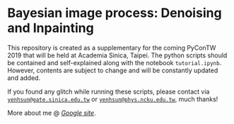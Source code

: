 # Bayesian image process: Denoising and Inpainting
This repository is created as a supplementary for the coming PyConTW 2019 that will be held at Academia Sinica, Taipei. The python scripts should be contained and self-explained along with the notebook `tutorial.ipynb`. However, contents are subject to change and will be constantly updated and added. 

If you found any glitch while running these scripts, please contact via <a href='mailto:yenhsun@gate.sinica.edu.tw'>`yenhsun@gate.sinica.edu.tw`</a> or <a href='mailto:yenhsun@phys.ncku.edu.tw'>`yenhsun@phys.ncku.edu.tw`</a>, much thanks!

More about me @ <a href='https://sites.google.com/view/yenhsun' title='Google site'>*Google site*</a>.
